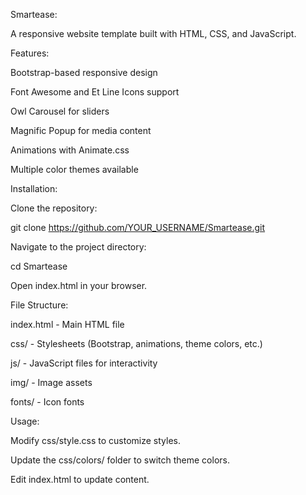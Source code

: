 Smartease:

A responsive website template built with HTML, CSS, and JavaScript.

Features:

Bootstrap-based responsive design

Font Awesome and Et Line Icons support

Owl Carousel for sliders

Magnific Popup for media content

Animations with Animate.css

Multiple color themes available

Installation:

Clone the repository:

git clone https://github.com/YOUR_USERNAME/Smartease.git

Navigate to the project directory:

cd Smartease

Open index.html in your browser.

File Structure:

index.html - Main HTML file

css/ - Stylesheets (Bootstrap, animations, theme colors, etc.)

js/ - JavaScript files for interactivity

img/ - Image assets

fonts/ - Icon fonts

Usage:

Modify css/style.css to customize styles.

Update the css/colors/ folder to switch theme colors.

Edit index.html to update content.



